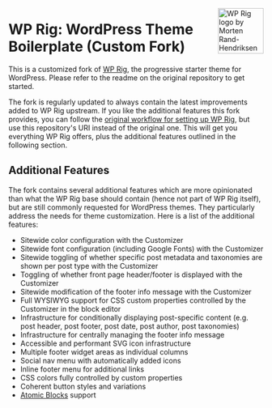<img align="right" width="90" height="90"
		 src="https://avatars1.githubusercontent.com/u/38340689"
		 title="WP Rig logo by Morten Rand-Hendriksen">
# WP Rig: WordPress Theme Boilerplate (Custom Fork)

This is a customized fork of [WP Rig](https://github.com/wprig/wprig), the progressive starter theme for WordPress. Please refer to the readme on the original repository to get started.

The fork is regularly updated to always contain the latest improvements added to WP Rig upstream. If you like the additional features this fork provides, you can follow the [original workflow for setting up WP Rig](https://github.com/wprig/wprig/wiki/Recommended-Git-Workflow), but use this repository's URI instead of the original one. This will get you everything WP Rig offers, plus the additional features outlined in the following section.

## Additional Features

The fork contains several additional features which are more opinionated than what the WP Rig base should contain (hence not part of WP Rig itself), but are still commonly requested for WordPress themes. They particularly address the needs for theme customization. Here is a list of the additional features:

* Sitewide color configuration with the Customizer
* Sitewide font configuration (including Google Fonts) with the Customizer
* Sitewide toggling of whether specific post metadata and taxonomies are shown per post type with the Customizer
* Toggling of whether front page header/footer is displayed with the Customizer
* Sitewide modification of the footer info message with the Customizer
* Full WYSIWYG support for CSS custom properties controlled by the Customizer in the block editor
* Infrastructure for conditionally displaying post-specific content (e.g. post header, post footer, post date, post author, post taxonomies)
* Infrastructure for centrally managing the footer info message
* Accessible and performant SVG icon infrastructure
* Multiple footer widget areas as individual columns
* Social nav menu with automatically added icons
* Inline footer menu for additional links
* CSS colors fully controlled by custom properties
* Coherent button styles and variations
* [Atomic Blocks](https://wordpress.org/plugins/atomic-blocks/) support
